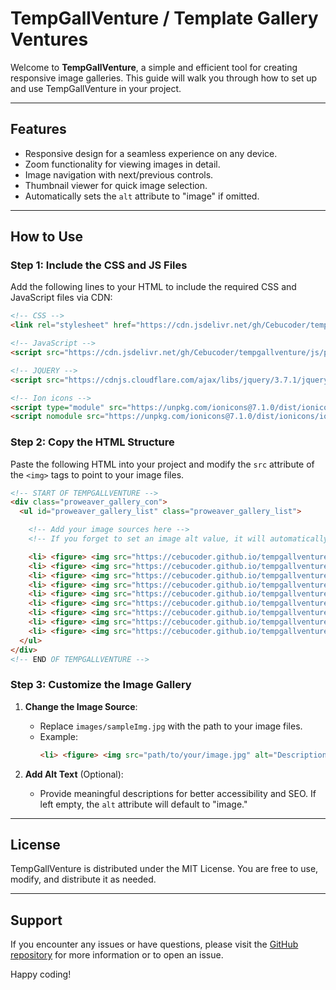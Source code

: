 # TempGallVenture / Template Gallery Ventures

Welcome to **TempGallVenture**, a simple and efficient tool for creating responsive image galleries. This guide will walk you through how to set up and use TempGallVenture in your project.

---

## Features
- Responsive design for a seamless experience on any device.
- Zoom functionality for viewing images in detail.
- Image navigation with next/previous controls.
- Thumbnail viewer for quick image selection.
- Automatically sets the `alt` attribute to "image" if omitted.

---

## How to Use

### Step 1: Include the CSS and JS Files
Add the following lines to your HTML to include the required CSS and JavaScript files via CDN:

```html
<!-- CSS -->
<link rel="stylesheet" href="https://cdn.jsdelivr.net/gh/Cebucoder/tempgallventure/css/prov_gal_style.min.css">

<!-- JavaScript -->
<script src="https://cdn.jsdelivr.net/gh/Cebucoder/tempgallventure/js/prov_gal_script.min.js"></script>

<!-- JQUERY -->
<script src="https://cdnjs.cloudflare.com/ajax/libs/jquery/3.7.1/jquery.min.js"></script>

<!-- Ion icons -->
<script type="module" src="https://unpkg.com/ionicons@7.1.0/dist/ionicons/ionicons.esm.js"></script>
<script nomodule src="https://unpkg.com/ionicons@7.1.0/dist/ionicons/ionicons.js"></script>
```

### Step 2: Copy the HTML Structure
Paste the following HTML into your project and modify the `src` attribute of the `<img>` tags to point to your image files.

```html
<!-- START OF TEMPGALLVENTURE -->
<div class="proweaver_gallery_con">
  <ul id="proweaver_gallery_list" class="proweaver_gallery_list">

    <!-- Add your image sources here -->
    <!-- If you forget to set an image alt value, it will automatically default to "image" -->

    <li> <figure> <img src="https://cebucoder.github.io/tempgallventure/images/sampleImg.jpg" alt="" /> </figure> </li>
    <li> <figure> <img src="https://cebucoder.github.io/tempgallventure/images/sampleImg2.jpg" alt="" /> </figure> </li>
    <li> <figure> <img src="https://cebucoder.github.io/tempgallventure/images/sampleImg3.jpg" alt="" /> </figure> </li>
    <li> <figure> <img src="https://cebucoder.github.io/tempgallventure/images/sampleImg4.jpg" alt="" /> </figure> </li>
    <li> <figure> <img src="https://cebucoder.github.io/tempgallventure/images/sampleImg5.jpg" alt="" /> </figure> </li>
    <li> <figure> <img src="https://cebucoder.github.io/tempgallventure/images/sampleImg6.jpg" alt="" /> </figure> </li>
    <li> <figure> <img src="https://cebucoder.github.io/tempgallventure/images/sampleImg7.jpg" alt="" /> </figure> </li>
    <li> <figure> <img src="https://cebucoder.github.io/tempgallventure/images/sampleImg8.jpg" alt="" /> </figure> </li>
    <li> <figure> <img src="https://cebucoder.github.io/tempgallventure/images/sampleImg9.jpg" alt="" /> </figure> </li>
  </ul>
</div>
<!-- END OF TEMPGALLVENTURE -->
```

### Step 3: Customize the Image Gallery
1. **Change the Image Source**:
   - Replace `images/sampleImg.jpg` with the path to your image files.
   - Example:
     ```html
     <li> <figure> <img src="path/to/your/image.jpg" alt="Description of the image" /> </figure> </li>
     ```

2. **Add Alt Text** (Optional):
   - Provide meaningful descriptions for better accessibility and SEO. If left empty, the `alt` attribute will default to "image."

---

## License
TempGallVenture is distributed under the MIT License. You are free to use, modify, and distribute it as needed.

---

## Support
If you encounter any issues or have questions, please visit the [GitHub repository](https://github.com/Cebucoder/tempgallventure) for more information or to open an issue.

Happy coding!

